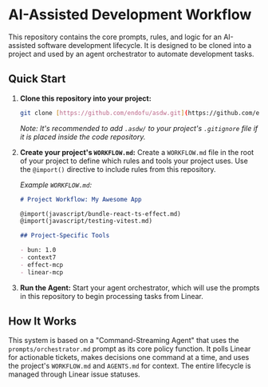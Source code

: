 # AI-Assisted Development Workflow

This repository contains the core prompts, rules, and logic for an AI-assisted software development lifecycle. It is designed to be cloned into a project and used by an agent orchestrator to automate development tasks.

## Quick Start

1.  **Clone this repository into your project:**

    ```bash
    git clone [https://github.com/endofu/asdw.git](https://github.com/endofu/asdw.git) .asdw
    ```

    _Note: It's recommended to add `.asdw/` to your project's `.gitignore` file if it is placed inside the code repository._

2.  **Create your project's `WORKFLOW.md`:**
    Create a `WORKFLOW.md` file in the root of your project to define which rules and tools your project uses. Use the `@import()` directive to include rules from this repository.

    _Example `WORKFLOW.md`:_

    ```markdown
    # Project Workflow: My Awesome App

    @import(javascript/bundle-react-ts-effect.md)
    @import(javascript/testing-vitest.md)

    ## Project-Specific Tools

    - bun: 1.0
    - context7
    - effect-mcp
    - linear-mcp
    ```

3.  **Run the Agent:**
    Start your agent orchestrator, which will use the prompts in this repository to begin processing tasks from Linear.

## How It Works

This system is based on a "Command-Streaming Agent" that uses the `prompts/orchestrator.md` prompt as its core policy function. It polls Linear for actionable tickets, makes decisions one command at a time, and uses the project's `WORKFLOW.md` and `AGENTS.md` for context. The entire lifecycle is managed through Linear issue statuses.
